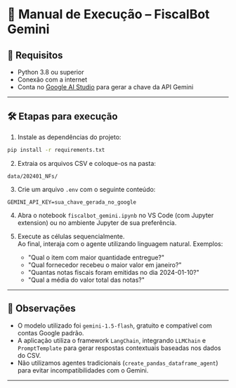 # 📘 Manual de Execução – FiscalBot Gemini

## 🧰 Requisitos

- Python 3.8 ou superior
- Conexão com a internet
- Conta no [Google AI Studio](https://makersuite.google.com/) para gerar a chave da API Gemini

---

## 🛠️ Etapas para execução

1. Instale as dependências do projeto:
```bash
pip install -r requirements.txt
```

2. Extraia os arquivos CSV e coloque-os na pasta:
```
data/202401_NFs/
```

3. Crie um arquivo `.env` com o seguinte conteúdo:
```env
GEMINI_API_KEY=sua_chave_gerada_no_google
```

4. Abra o notebook `fiscalbot_gemini.ipynb` no VS Code (com Jupyter extension) ou no ambiente Jupyter de sua preferência.

5. Execute as células sequencialmente.  
   Ao final, interaja com o agente utilizando linguagem natural. Exemplos:
   - "Qual o item com maior quantidade entregue?"
   - "Qual fornecedor recebeu o maior valor em janeiro?"
   - "Quantas notas fiscais foram emitidas no dia 2024-01-10?"
   - "Qual a média do valor total das notas?"

---

## 📌 Observações

- O modelo utilizado foi `gemini-1.5-flash`, gratuito e compatível com contas Google padrão.
- A aplicação utiliza o framework `LangChain`, integrando `LLMChain` e `PromptTemplate` para gerar respostas contextuais baseadas nos dados do CSV.
- Não utilizamos agentes tradicionais (`create_pandas_dataframe_agent`) para evitar incompatibilidades com o Gemini.

---
